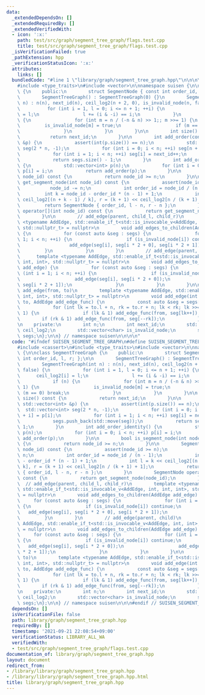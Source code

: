 ```yaml
---
data:
  _extendedDependsOn: []
  _extendedRequiredBy: []
  _extendedVerifiedWith:
  - icon: ':x:'
    path: test/src/graph/segment_tree_graph/flags.test.cpp
    title: test/src/graph/segment_tree_graph/flags.test.cpp
  _isVerificationFailed: true
  _pathExtension: hpp
  _verificationStatusIcon: ':x:'
  attributes:
    links: []
  bundledCode: "#line 1 \"library/graph/segment_tree_graph.hpp\"\n\n\n\n#include <cassert>\n\
    #include <type_traits>\n#include <vector>\n\nnamespace suisen {\n\nclass SegmentTreeGraph\
    \ {\n    public:\n        struct SegmentNode { const int order_id, l, r; };\n\n\
    \        SegmentTreeGraph() : SegmentTreeGraph(0) {}\n        SegmentTreeGraph(int\
    \ n) : n(n), next_id(n), ceil_log2(n + 2, 0), is_invalid_node(n, false) {\n  \
    \          for (int i = 1, l = 0; i <= n + 1; ++i) {\n                ceil_log2[i]\
    \ = l;\n                l += (i & -i) == i;\n            }\n            if (n)\
    \ {\n                for (int m = n / (-n & n) >> 1;; m >>= 1) {\n           \
    \         is_invalid_node[m] = true;\n                    if (m == 0) break;\n\
    \                }\n            }\n        }\n\n        int size() const {\n \
    \           return next_id;\n        }\n\n        int add_order(const std::vector<int>\
    \ &p) {\n            assert(int(p.size()) == n);\n            std::vector<int>\
    \ seg(2 * n, -1);\n            for (int i = 0; i < n; ++i) seg[n + i] = p[i];\n\
    \            for (int i = 1; i < n; ++i) seg[i] = next_id++;\n            segs.push_back(std::move(seg));\n\
    \            return segs.size() - 1;\n        }\n        int add_order_identity()\
    \ {\n            std::vector<int> p(n);\n            for (int i = 0; i < n; ++i)\
    \ p[i] = i;\n            return add_order(p);\n        }\n\n        bool is_segment_node(int\
    \ node_id) const {\n            return node_id >= n;\n        }\n\n        SegmentNode\
    \ get_segment_node(int node_id) const {\n            assert(node_id >= n);\n \
    \           node_id -= n;\n            int order_id = node_id / (n - 1);\n   \
    \         int k = node_id - order_id * (n - 1) + 1;\n            int l = k <<\
    \ ceil_log2[(n + k - 1) / k], r = (k + 1) << ceil_log2[n / (k + 1) + 1];\n   \
    \         return SegmentNode { order_id, l - n, r - n };\n        }\n        SegmentNode\
    \ operator[](int node_id) const {\n            return get_segment_node(node_id);\n\
    \        }\n\n        // add_edge(parent, child_l, child_r)\n        template\
    \ <typename AddEdge, std::enable_if_t<std::is_invocable_v<AddEdge, int, int, int>,\
    \ std::nullptr_t> = nullptr>\n        void add_edges_to_children(AddEdge add_edge)\
    \ {\n            for (const auto &seg : segs) {\n                for (int i =\
    \ 1; i < n; ++i) {\n                    if (is_invalid_node[i]) continue;\n  \
    \                  add_edge(seg[i], seg[i * 2 + 0], seg[i * 2 + 1]);\n       \
    \         }\n            }\n        }\n        // add_edge(parent, child)\n  \
    \      template <typename AddEdge, std::enable_if_t<std::is_invocable_v<AddEdge,\
    \ int, int>, std::nullptr_t> = nullptr>\n        void add_edges_to_children(AddEdge\
    \ add_edge) {\n            for (const auto &seg : segs) {\n                for\
    \ (int i = 1; i < n; ++i) {\n                    if (is_invalid_node[i]) continue;\n\
    \                    add_edge(seg[i], seg[i * 2 + 0]);\n                    add_edge(seg[i],\
    \ seg[i * 2 + 1]);\n                }\n            }\n        }\n\n        //\
    \ add_edge(from, to)\n        template <typename AddEdge, std::enable_if_t<std::is_invocable_v<AddEdge,\
    \ int, int>, std::nullptr_t> = nullptr>\n        void add_edge(int from, SegmentNode\
    \ to, AddEdge add_edge_func) {\n            const auto &seg = segs[to.order_id];\n\
    \            for (int lk = to.l + n, rk = to.r + n; lk < rk; lk >>= 1, rk >>=\
    \ 1) {\n                if (lk & 1) add_edge_func(from, seg[lk++]);\n        \
    \        if (rk & 1) add_edge_func(from, seg[--rk]);\n            }\n        }\n\
    \n    private:\n        int n;\n        int next_id;\n        std::vector<int>\
    \ ceil_log2;\n        std::vector<char> is_invalid_node;\n        std::vector<std::vector<int>>\
    \ segs;\n};\n\n} // namespace suisen\n\n\n\n"
  code: "#ifndef SUISEN_SEGMENT_TREE_GRAPH\n#define SUISEN_SEGMENT_TREE_GRAPH\n\n\
    #include <cassert>\n#include <type_traits>\n#include <vector>\n\nnamespace suisen\
    \ {\n\nclass SegmentTreeGraph {\n    public:\n        struct SegmentNode { const\
    \ int order_id, l, r; };\n\n        SegmentTreeGraph() : SegmentTreeGraph(0) {}\n\
    \        SegmentTreeGraph(int n) : n(n), next_id(n), ceil_log2(n + 2, 0), is_invalid_node(n,\
    \ false) {\n            for (int i = 1, l = 0; i <= n + 1; ++i) {\n          \
    \      ceil_log2[i] = l;\n                l += (i & -i) == i;\n            }\n\
    \            if (n) {\n                for (int m = n / (-n & n) >> 1;; m >>=\
    \ 1) {\n                    is_invalid_node[m] = true;\n                    if\
    \ (m == 0) break;\n                }\n            }\n        }\n\n        int\
    \ size() const {\n            return next_id;\n        }\n\n        int add_order(const\
    \ std::vector<int> &p) {\n            assert(int(p.size()) == n);\n          \
    \  std::vector<int> seg(2 * n, -1);\n            for (int i = 0; i < n; ++i) seg[n\
    \ + i] = p[i];\n            for (int i = 1; i < n; ++i) seg[i] = next_id++;\n\
    \            segs.push_back(std::move(seg));\n            return segs.size() -\
    \ 1;\n        }\n        int add_order_identity() {\n            std::vector<int>\
    \ p(n);\n            for (int i = 0; i < n; ++i) p[i] = i;\n            return\
    \ add_order(p);\n        }\n\n        bool is_segment_node(int node_id) const\
    \ {\n            return node_id >= n;\n        }\n\n        SegmentNode get_segment_node(int\
    \ node_id) const {\n            assert(node_id >= n);\n            node_id -=\
    \ n;\n            int order_id = node_id / (n - 1);\n            int k = node_id\
    \ - order_id * (n - 1) + 1;\n            int l = k << ceil_log2[(n + k - 1) /\
    \ k], r = (k + 1) << ceil_log2[n / (k + 1) + 1];\n            return SegmentNode\
    \ { order_id, l - n, r - n };\n        }\n        SegmentNode operator[](int node_id)\
    \ const {\n            return get_segment_node(node_id);\n        }\n\n      \
    \  // add_edge(parent, child_l, child_r)\n        template <typename AddEdge,\
    \ std::enable_if_t<std::is_invocable_v<AddEdge, int, int, int>, std::nullptr_t>\
    \ = nullptr>\n        void add_edges_to_children(AddEdge add_edge) {\n       \
    \     for (const auto &seg : segs) {\n                for (int i = 1; i < n; ++i)\
    \ {\n                    if (is_invalid_node[i]) continue;\n                 \
    \   add_edge(seg[i], seg[i * 2 + 0], seg[i * 2 + 1]);\n                }\n   \
    \         }\n        }\n        // add_edge(parent, child)\n        template <typename\
    \ AddEdge, std::enable_if_t<std::is_invocable_v<AddEdge, int, int>, std::nullptr_t>\
    \ = nullptr>\n        void add_edges_to_children(AddEdge add_edge) {\n       \
    \     for (const auto &seg : segs) {\n                for (int i = 1; i < n; ++i)\
    \ {\n                    if (is_invalid_node[i]) continue;\n                 \
    \   add_edge(seg[i], seg[i * 2 + 0]);\n                    add_edge(seg[i], seg[i\
    \ * 2 + 1]);\n                }\n            }\n        }\n\n        // add_edge(from,\
    \ to)\n        template <typename AddEdge, std::enable_if_t<std::is_invocable_v<AddEdge,\
    \ int, int>, std::nullptr_t> = nullptr>\n        void add_edge(int from, SegmentNode\
    \ to, AddEdge add_edge_func) {\n            const auto &seg = segs[to.order_id];\n\
    \            for (int lk = to.l + n, rk = to.r + n; lk < rk; lk >>= 1, rk >>=\
    \ 1) {\n                if (lk & 1) add_edge_func(from, seg[lk++]);\n        \
    \        if (rk & 1) add_edge_func(from, seg[--rk]);\n            }\n        }\n\
    \n    private:\n        int n;\n        int next_id;\n        std::vector<int>\
    \ ceil_log2;\n        std::vector<char> is_invalid_node;\n        std::vector<std::vector<int>>\
    \ segs;\n};\n\n} // namespace suisen\n\n\n#endif // SUISEN_SEGMENT_TREE_GRAPH\n"
  dependsOn: []
  isVerificationFile: false
  path: library/graph/segment_tree_graph.hpp
  requiredBy: []
  timestamp: '2021-09-21 22:08:54+09:00'
  verificationStatus: LIBRARY_ALL_WA
  verifiedWith:
  - test/src/graph/segment_tree_graph/flags.test.cpp
documentation_of: library/graph/segment_tree_graph.hpp
layout: document
redirect_from:
- /library/library/graph/segment_tree_graph.hpp
- /library/library/graph/segment_tree_graph.hpp.html
title: library/graph/segment_tree_graph.hpp
---
```

